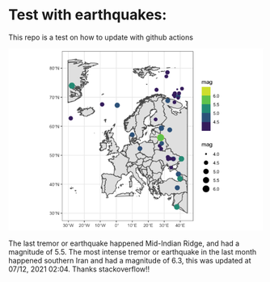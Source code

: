 <!-- README.md is generated from README.Rmd. Please edit that file -->

Test with earthquakes:
======================

This repo is a test on how to update with github actions

![](man/figures/README-unnamed-chunk-2-1.png)

The last tremor or earthquake happened Mid-Indian Ridge, and had a
magnitude of 5.5. The most intense tremor or earthquake in the last
month happened southern Iran and had a magnitude of 6.3, this was
updated at 07/12, 2021 02:04. Thanks stackoverflow!!
